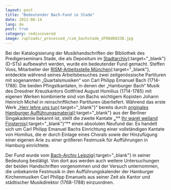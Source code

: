 ```yaml
---
layout: post
title: "Bedeutender Bach-Fund in Stade"
date: 2012-06-14
lang: de
post: true
category: rediscovered
image: /uploads/_processed_/csm_bachstade_df00d68338.jpg
---
```



Bei der Katalogisierung der Musikhandschriften der Bibliothek des Predigerseminars Stade, die als Depositum im [Stadtarchiv](http://www.stadt-stade.info/Stadtarchiv){:target="_blank"}(D-STs) aufbewahrt werden, wurde ein bedeutender Fund gemacht. Steffen Voss, Mitarbeiter der [RISM-Arbeitsstelle München](http://www.rism.info/de/workgroups/germany-dresden-munich-working-group-deutschland/home.html){:target="_blank"}, entdeckte während seines Arbeitsbesuches zwei zeitgenössische Partituren mit sogenannten „Quartalsmusiken“ von Carl Philipp Emanuel Bach (1714-1788). Die beiden Pfingstkantaten, in denen der „Hamburger Bach“ Musik des Dresdner Kreuzkantors Gottfried August Homilius (1714-1785) mit eigenen Werken kombinierte sind von Bachs wichtigem Kopisten Johann Heinrich Michel in reinschriftlichen Partituren überliefert. Während das erste Werk „[Herr lehre uns tun](http://opac.rism.info/search?documentid=450057337){:target="_blank"}“ bereits durch [originales Hamburger Aufführungsmaterial](http://opac.rism.info/search?documentid=469025700){:target="_blank"} aus der Berliner Singakademie bekannt ist, stellt die zweite Kantate **„**** [Ihr waret weiland Finsternis](http://opac.rism.info/search?documentid=450057344){:target="_blank"}“** einen absoluten Neufund dar. Es handelt sich um Carl Philipp Emanuel Bachs Einrichtung einer vollständigen Kantate von Homilius, die er durch Einlage eines Chorals sowie der Hinzufügung einer eigenen Arie zu einer größeren Festmusik für Aufführungen in Hamburg einrichtete.

Der Fund wurde vom [Bach-Archiv Leipzig](http://www.bach-leipzig.de/){:target="_blank"} in seiner Bedeutung bestätigt. Von dort aus werden auch weitere Untersuchungen der beiden Handschriften vorgenommen und der Versuch unternommen, die unbekannte Festmusik in den Aufführungskalender der Hamburger Kirchenmusiken Carl Philipp Emanuels aus seiner Zeit als Kantor und städtischer Musikdirektor (1768-1788) einzuordnen.